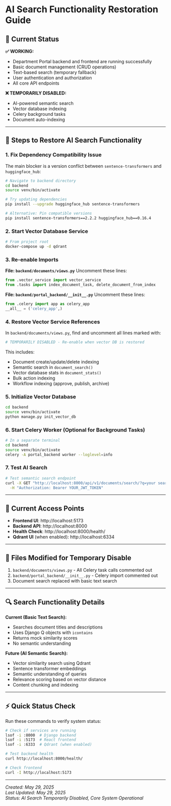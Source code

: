 # AI Search Functionality Restoration Guide

## 🎯 Current Status

**✅ WORKING:**
- Department Portal backend and frontend are running successfully
- Basic document management (CRUD operations)
- Text-based search (temporary fallback)
- User authentication and authorization
- All core API endpoints

**❌ TEMPORARILY DISABLED:**
- AI-powered semantic search
- Vector database indexing
- Celery background tasks
- Document auto-indexing

---

## 🔧 Steps to Restore AI Search Functionality

### 1. Fix Dependency Compatibility Issue

The main blocker is a version conflict between `sentence-transformers` and `huggingface_hub`:

```bash
# Navigate to backend directory
cd backend
source venv/bin/activate

# Try updating dependencies
pip install --upgrade huggingface_hub sentence-transformers

# Alternative: Pin compatible versions
pip install sentence-transformers==2.2.2 huggingface_hub==0.16.4
```

### 2. Start Vector Database Service

```bash
# From project root
docker-compose up -d qdrant
```

### 3. Re-enable Imports

**File: `backend/documents/views.py`**
Uncomment these lines:
```python
from .vector_service import vector_service
from .tasks import index_document_task, delete_document_from_index
```

**File: `backend/portal_backend/__init__.py`**
Uncomment these lines:
```python
from .celery import app as celery_app
__all__ = ('celery_app',)
```

### 4. Restore Vector Service References

In `backend/documents/views.py`, find and uncomment all lines marked with:
```python
# TEMPORARILY DISABLED - Re-enable when vector DB is restored
```

This includes:
- Document create/update/delete indexing
- Semantic search in `document_search()`
- Vector database stats in `document_stats()`
- Bulk action indexing
- Workflow indexing (approve, publish, archive)

### 5. Initialize Vector Database

```bash
cd backend
source venv/bin/activate
python manage.py init_vector_db
```

### 6. Start Celery Worker (Optional for Background Tasks)

```bash
# In a separate terminal
cd backend
source venv/bin/activate
celery -A portal_backend worker --loglevel=info
```

### 7. Test AI Search

```bash
# Test semantic search endpoint
curl -X GET "http://localhost:8000/api/v1/documents/search/?q=your search query" \
  -H "Authorization: Bearer YOUR_JWT_TOKEN"
```

---

## 🚀 Current Access Points

- **Frontend UI**: http://localhost:5173
- **Backend API**: http://localhost:8000
- **Health Check**: http://localhost:8000/health/
- **Qdrant UI** (when enabled): http://localhost:6334

---

## 📝 Files Modified for Temporary Disable

1. `backend/documents/views.py` - All Celery task calls commented out
2. `backend/portal_backend/__init__.py` - Celery import commented out
3. Document search replaced with basic text search

---

## 🔍 Search Functionality Details

**Current (Basic Text Search):**
- Searches document titles and descriptions
- Uses Django Q objects with `icontains`
- Returns mock similarity scores
- No semantic understanding

**Future (AI Semantic Search):**
- Vector similarity search using Qdrant
- Sentence transformer embeddings
- Semantic understanding of queries
- Relevance scoring based on vector distance
- Content chunking and indexing

---

## ⚡ Quick Status Check

Run these commands to verify system status:

```bash
# Check if services are running
lsof -i :8000  # Django backend
lsof -i :5173  # React frontend
lsof -i :6333  # Qdrant (when enabled)

# Test backend health
curl http://localhost:8000/health/

# Check frontend
curl -I http://localhost:5173
```

---

*Created: May 29, 2025*  
*Last Updated: May 29, 2025*  
*Status: AI Search Temporarily Disabled, Core System Operational* 